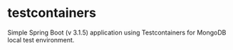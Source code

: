 # testcontainers
Simple Spring Boot (v 3.1.5) application using Testcontainers for MongoDB local test environment.
